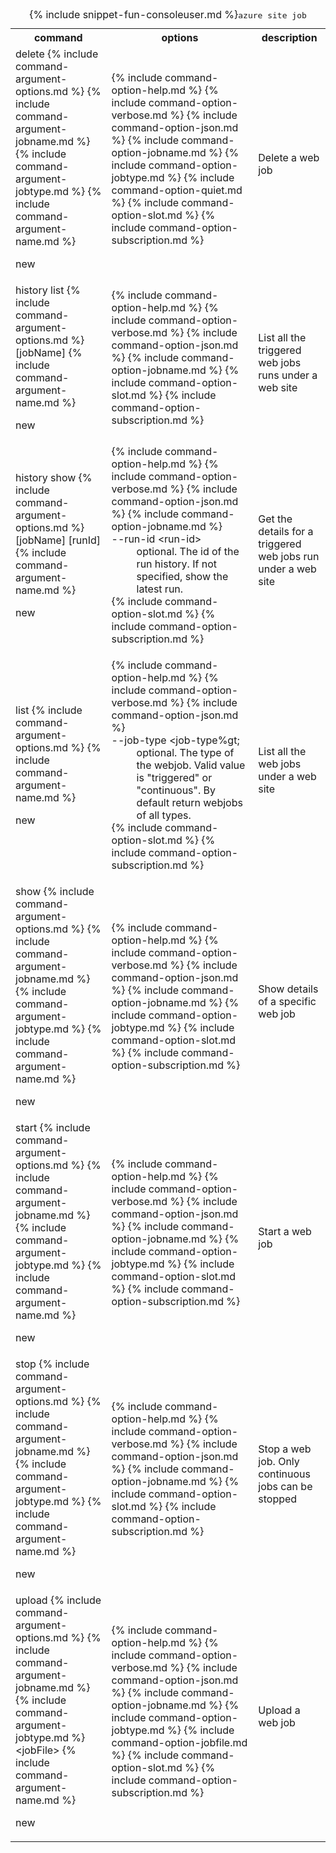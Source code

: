 <table class="table cli cmd">
	<caption>{% include snippet-fun-consoleuser.md %}<kbd>azure site job</kbd></caption>
	<tr>
		<th class="w20">command</th>
		<th class="w60">options</th>
		<th>description</th>
	</tr>
	<tr>
		<td>delete {% include command-argument-options.md %} {% include command-argument-jobname.md %} {% include command-argument-jobtype.md %} {% include command-argument-name.md %}<p><span class="label label-warning">new</span></p></td>
		<td>
			<dl class="dl-horizontal">
				{% include command-option-help.md %}
				{% include command-option-verbose.md %}
				{% include command-option-json.md %}
				{% include command-option-jobname.md %}
				{% include command-option-jobtype.md %}
				{% include command-option-quiet.md %}
				{% include command-option-slot.md %}
				{% include command-option-subscription.md %}
			</dl>
		</td>
		<td>Delete a web job</td>
	</tr>
	<tr>
		<td>history list {% include command-argument-options.md %} [jobName] {% include command-argument-name.md %}<p><span class="label label-warning">new</span></p></td>
		<td>
			<dl class="dl-horizontal">
				{% include command-option-help.md %}
				{% include command-option-verbose.md %}
				{% include command-option-json.md %}
				{% include command-option-jobname.md %}
				{% include command-option-slot.md %}
				{% include command-option-subscription.md %}
			</dl>
		</td>
		<td>List all the triggered web jobs runs under a web site</td>
	</tr>
	<tr>
		<td>history show {% include command-argument-options.md %} [jobName] [runId] {% include command-argument-name.md %}<p><span class="label label-warning">new</span></p></td>
		<td>
			<dl class="dl-horizontal">
				{% include command-option-help.md %}
				{% include command-option-verbose.md %}
				{% include command-option-json.md %}
				{% include command-option-jobname.md %}
				<dt>--run-id &lt;run-id&gt;</dt><dd>optional. The id of the run history. If not specified, show the latest run.</dd>
				{% include command-option-slot.md %}
				{% include command-option-subscription.md %}
			</dl>
		</td>
		<td>Get the details for a triggered web jobs run under a web site</td>
	</tr>
	<tr>
		<td>list {% include command-argument-options.md %} {% include command-argument-name.md %}<p><span class="label label-warning">new</span></p></td>
		<td>
			<dl class="dl-horizontal">
				{% include command-option-help.md %}
				{% include command-option-verbose.md %}
				{% include command-option-json.md %}
				<dt>--job-type &lt;job-type%gt;</dt><dd>optional. The type of the webjob. Valid value is "triggered" or "continuous". By default return webjobs of all types.</dd>
				{% include command-option-slot.md %}
				{% include command-option-subscription.md %}
			</dl>
		</td>
		<td>List all the web jobs under a web site</td>
	</tr>
	<tr>
		<td>show {% include command-argument-options.md %} {% include command-argument-jobname.md %} {% include command-argument-jobtype.md %} {% include command-argument-name.md %}<p><span class="label label-warning">new</span></p></td>
		<td>
			<dl class="dl-horizontal">
				{% include command-option-help.md %}
				{% include command-option-verbose.md %}
				{% include command-option-json.md %}
				{% include command-option-jobname.md %}
				{% include command-option-jobtype.md %}
				{% include command-option-slot.md %}
				{% include command-option-subscription.md %}
			</dl>
		</td>
		<td>Show details of a specific web job</td>
	</tr>
	<tr>
		<td>start {% include command-argument-options.md %} {% include command-argument-jobname.md %} {% include command-argument-jobtype.md %} {% include command-argument-name.md %}<p><span class="label label-warning">new</span></p></td>
		<td>
			<dl class="dl-horizontal">
				{% include command-option-help.md %}
				{% include command-option-verbose.md %}
				{% include command-option-json.md %}
				{% include command-option-jobname.md %}
				{% include command-option-jobtype.md %}
				{% include command-option-slot.md %}
				{% include command-option-subscription.md %}
			</dl>
		</td>
		<td>Start a web job</td>
	</tr>
	<tr>
		<td>stop {% include command-argument-options.md %} {% include command-argument-jobname.md %} {% include command-argument-jobtype.md %} {% include command-argument-name.md %}<p><span class="label label-warning">new</span></p></td>
		<td>
			<dl class="dl-horizontal">
				{% include command-option-help.md %}
				{% include command-option-verbose.md %}
				{% include command-option-json.md %}
				{% include command-option-jobname.md %}
				{% include command-option-slot.md %}
				{% include command-option-subscription.md %}
			</dl>
		</td>
		<td>Stop a web job. Only continuous jobs can  be stopped</td>
	</tr>
	<tr>
		<td>upload {% include command-argument-options.md %} {% include command-argument-jobname.md %} {% include command-argument-jobtype.md %} &lt;jobFile&gt; {% include command-argument-name.md %}<p><span class="label label-warning">new</span></p></td>
		<td>
			<dl class="dl-horizontal">
				{% include command-option-help.md %}
				{% include command-option-verbose.md %}
				{% include command-option-json.md %}
				{% include command-option-jobname.md %}
				{% include command-option-jobtype.md %}
				{% include command-option-jobfile.md %}
				{% include command-option-slot.md %}
				{% include command-option-subscription.md %}
			</dl>
		</td>
		<td>Upload a web job</td>
	</tr>
</table>
